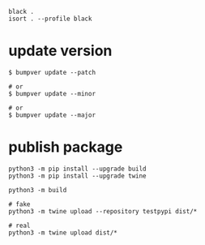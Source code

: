 ```shell
black .
isort . --profile black
```

# update version

```shell
$ bumpver update --patch

# or
$ bumpver update --minor

# or
$ bumpver update --major
```


# publish package

```shell
python3 -m pip install --upgrade build
python3 -m pip install --upgrade twine

python3 -m build

# fake
python3 -m twine upload --repository testpypi dist/*

# real
python3 -m twine upload dist/*
```

